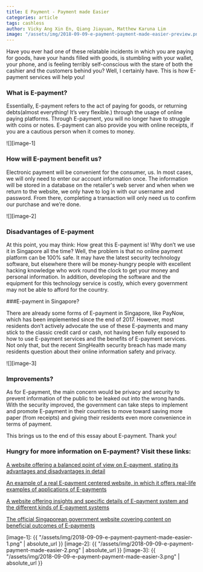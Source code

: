 ```yaml
---
title: E Payment - Payment made Easier 
categories: article
tags: cashless
author: Vicky Ang Xin En, Qiang Jiayuan, Matthew Karuna Lim
image: "/assets/img/2018-09-09-e-payment-payment-made-easier-preview.png"
---
```


Have you ever had one of these relatable incidents in which you are paying for goods, have your hands filled with goods, is stumbling with your wallet, your phone, and is feeling terribly self-conscious with the stare of both the cashier and the customers behind you? Well, I certainly have. This is how E-payment services will help you!


### What is E-payment? 

Essentially, E-payment refers to the act of paying for goods, or returning debts(almost everything! It’s very flexible.) through the usage of online paying platforms. Through E-payment, you will no longer have to struggle with coins or notes. E-payment can also provide you with online receipts, if you are a cautious person when it comes to money.

![][image-1]

### How will E-payment benefit us?

Electronic payment will be convenient for the consumer, us. In most cases, we will only need to enter our account information once. The information will be stored in a database on the retailer's web server and when when we return to the website, we only have to log in with our username and password. From there, completing a transaction will only need us to confirm our purchase and we’re done.

![][image-2]

### Disadvantages of E-payment

At this point, you may think: How great this E-payment is! Why don’t we use it in Singapore all the time?  Well, the problem is that no online payment platform can be 100% safe. It may have the latest security technology software, but elsewhere there will be money-hungry people with excellent hacking knowledge who work round the clock to get your money and personal information. In addition, developing the software and the equipment for this technology service is costly, which every government may not be able to afford for the country.

###E-payment in Singapore?

There are already some forms of E-payment in Singapore, like PayNow, which has been implemented since the end of 2017. However, most residents don’t actively advocate the use of these E-payments and many stick to the classic credit card or cash, not having been fully exposed to how to use E-payment services and the benefits of E-payment services. Not only that, but the recent SingHealth security breach has made many residents question about their online information safety and privacy. 

![][image-3]

### Improvements? 

As for E-payment, the main concern would be privacy and security to prevent information of the public to be leaked out into the wrong hands. With the security improved, the government can take steps to implement and promote E-payment in their countries to move toward saving more paper (from receipts) and giving their residents even more convenience in terms of payment.

This brings us to the end of this essay about E-payment. Thank you!

### Hungry for more information on E-payment? Visit these links: 

[A website offering a balanced point of view on E-payment, stating its advantages and disadvantages in detail](https://bizfluent.com/info-8188352-advantages-disadvantages-epayment.html)

[An example of a real E-payment centered website, in which it offers real-life examples of applications of E-payments](https://www.epayments.com/)

[A website offering insights and specific details of E-payment system and the different kinds of E-payment systems](https://securionpay.com/blog/e-payment-system/)

[The official Singaporean government website covering content on beneficial outcomes of E-payments](https://www.gov.sg/factually/content/why-should-singapore-move-towards-e-payments)

[image-1]: {{ "/assets/img/2018-09-09-e-payment-payment-made-easier-1.png" | absolute_url }}
[image-2]: {{ "/assets/img/2018-09-09-e-payment-payment-made-easier-2.png" | absolute_url }}
[image-3]: {{ "/assets/img/2018-09-09-e-payment-payment-made-easier-3.png" | absolute_url }}
